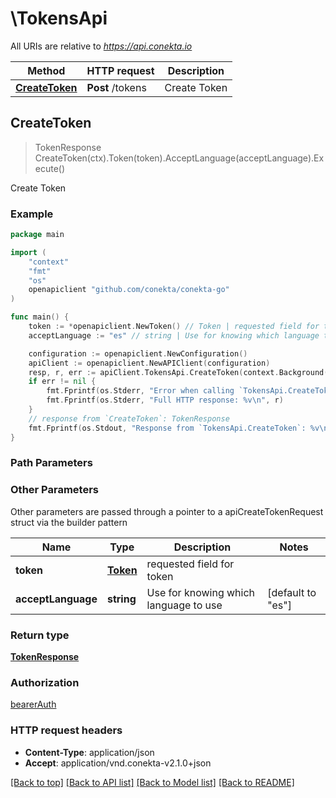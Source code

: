 # \TokensApi

All URIs are relative to *https://api.conekta.io*

Method | HTTP request | Description
------------- | ------------- | -------------
[**CreateToken**](TokensApi.md#CreateToken) | **Post** /tokens | Create Token



## CreateToken

> TokenResponse CreateToken(ctx).Token(token).AcceptLanguage(acceptLanguage).Execute()

Create Token



### Example

```go
package main

import (
    "context"
    "fmt"
    "os"
    openapiclient "github.com/conekta/conekta-go"
)

func main() {
    token := *openapiclient.NewToken() // Token | requested field for token
    acceptLanguage := "es" // string | Use for knowing which language to use (optional) (default to "es")

    configuration := openapiclient.NewConfiguration()
    apiClient := openapiclient.NewAPIClient(configuration)
    resp, r, err := apiClient.TokensApi.CreateToken(context.Background()).Token(token).AcceptLanguage(acceptLanguage).Execute()
    if err != nil {
        fmt.Fprintf(os.Stderr, "Error when calling `TokensApi.CreateToken``: %v\n", err)
        fmt.Fprintf(os.Stderr, "Full HTTP response: %v\n", r)
    }
    // response from `CreateToken`: TokenResponse
    fmt.Fprintf(os.Stdout, "Response from `TokensApi.CreateToken`: %v\n", resp)
}
```

### Path Parameters



### Other Parameters

Other parameters are passed through a pointer to a apiCreateTokenRequest struct via the builder pattern


Name | Type | Description  | Notes
------------- | ------------- | ------------- | -------------
 **token** | [**Token**](Token.md) | requested field for token | 
 **acceptLanguage** | **string** | Use for knowing which language to use | [default to &quot;es&quot;]

### Return type

[**TokenResponse**](TokenResponse.md)

### Authorization

[bearerAuth](../README.md#bearerAuth)

### HTTP request headers

- **Content-Type**: application/json
- **Accept**: application/vnd.conekta-v2.1.0+json

[[Back to top]](#) [[Back to API list]](../README.md#documentation-for-api-endpoints)
[[Back to Model list]](../README.md#documentation-for-models)
[[Back to README]](../README.md)

